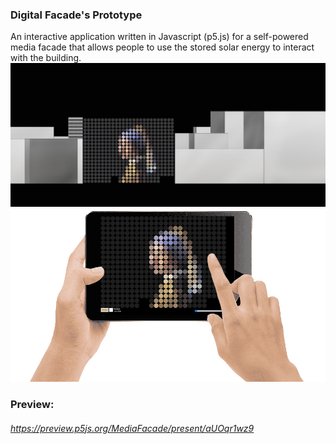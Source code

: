 ### Digital Facade's Prototype

An interactive application written in Javascript (p5.js) for a self-powered media facade that allows people to use the stored solar energy to interact with the building.
![User Interface](https://raw.githubusercontent.com/OmidBakhshaei/Digital-Facade-s-Prototype/main/img/media.jpg)
![User Interface](https://raw.githubusercontent.com/OmidBakhshaei/Digital-Facade-s-Prototype/main/img/MediaFacade2.jpg)
### Preview:
###### https://preview.p5js.org/MediaFacade/present/aUOqr1wz9
